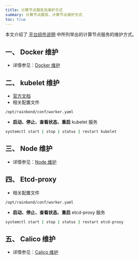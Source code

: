 ```yaml
---
title: 计算节点服务及维护方式
summary: 计算节点服务，计算节点维护方式
toc: true
---
```


本文介绍了 [平台组件说明](../component-description.html) 中所列举出的计算节点服务的维护方式。

## 一、 Docker 维护

- 详情参见：[Docker 维护](management-node.html#3-1-docker)

## 二、 kubelet 维护

- [官方文档](https://kubernetes.io/docs/reference/command-line-tools-reference/kubelet/)
- 相关配置文件

`/opt/rainbond/conf/worker.yaml`

- **启动、停止、查看状态、重启** kubelet 服务

```bash
systemctl start | stop | status | restart kubelet
```

## 三、 Node 维护

- 详情参见：[Node 维护](management-node.html#3-3-node)

## 四、 Etcd-proxy

- 相关配置文件

`/opt/rainbond/conf/worker.yaml`

- **启动、停止、查看状态、重启** etcd-proxy 服务

```bash
systemctl start | stop | status | restart etcd-proxy
```

## 五、 Calico 维护

- 详情参见：[Calico 维护](management-node.html#3-5-calico)
